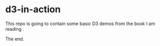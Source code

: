 # d3-in-action

This repo is going to contain some basic D3 demos from the book I am reading .

The end.
